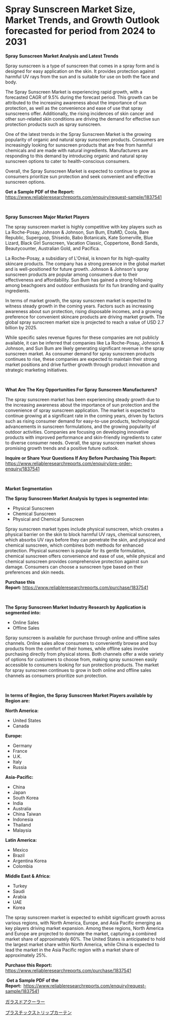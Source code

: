 <p><h1>Spray Sunscreen Market Size, Market Trends, and Growth Outlook forecasted for period from 2024 to 2031</h1></p><p><strong>Spray Sunscreen Market Analysis and Latest Trends</strong></p>
<p><p>Spray sunscreen is a type of sunscreen that comes in a spray form and is designed for easy application on the skin. It provides protection against harmful UV rays from the sun and is suitable for use on both the face and body.</p><p>The Spray Sunscreen Market is experiencing rapid growth, with a forecasted CAGR of 9.5% during the forecast period. This growth can be attributed to the increasing awareness about the importance of sun protection, as well as the convenience and ease of use that spray sunscreens offer. Additionally, the rising incidences of skin cancer and other sun-related skin conditions are driving the demand for effective sun protection products such as spray sunscreen.</p><p>One of the latest trends in the Spray Sunscreen Market is the growing popularity of organic and natural spray sunscreen products. Consumers are increasingly looking for sunscreen products that are free from harmful chemicals and are made with natural ingredients. Manufacturers are responding to this demand by introducing organic and natural spray sunscreen options to cater to health-conscious consumers.</p><p>Overall, the Spray Sunscreen Market is expected to continue to grow as consumers prioritize sun protection and seek convenient and effective sunscreen options.</p></p>
<p><strong>Get a Sample PDF of the Report:&nbsp;</strong> <a href="https://www.reliableresearchreports.com/enquiry/request-sample/1837541">https://www.reliableresearchreports.com/enquiry/request-sample/1837541</a></p>
<p>&nbsp;</p>
<p><strong>Spray Sunscreen Major Market Players</strong></p>
<p><p>The spray sunscreen market is highly competitive with key players such as La Roche-Posay, Johnson & Johnson, Sun Bum, EltaMD, Coola, Bare Republic, Supergoop, Shiseido, Babo Botanicals, Kate Somerville, Blue Lizard, Black Girl Sunscreen, Vacation Classic, Coppertone, Bondi Sands, Beautycounter, Australian Gold, and Pacifica.</p><p>La Roche-Posay, a subsidiary of L'Oréal, is known for its high-quality skincare products. The company has a strong presence in the global market and is well-positioned for future growth. Johnson & Johnson's spray sunscreen products are popular among consumers due to their effectiveness and affordability. Sun Bum has gained a strong following among beachgoers and outdoor enthusiasts for its fun branding and quality ingredients.</p><p>In terms of market growth, the spray sunscreen market is expected to witness steady growth in the coming years. Factors such as increasing awareness about sun protection, rising disposable incomes, and a growing preference for convenient skincare products are driving market growth. The global spray sunscreen market size is projected to reach a value of USD 2.7 billion by 2025.</p><p>While specific sales revenue figures for these companies are not publicly available, it can be inferred that companies like La Roche-Posay, Johnson & Johnson, and Sun Bum are likely generating significant revenue in the spray sunscreen market. As consumer demand for spray sunscreen products continues to rise, these companies are expected to maintain their strong market positions and drive further growth through product innovation and strategic marketing initiatives.</p></p>
<p>&nbsp;</p>
<p><strong>What Are The Key Opportunities For Spray Sunscreen Manufacturers?</strong></p>
<p><p>The spray sunscreen market has been experiencing steady growth due to the increasing awareness about the importance of sun protection and the convenience of spray sunscreen application. The market is expected to continue growing at a significant rate in the coming years, driven by factors such as rising consumer demand for easy-to-use products, technological advancements in sunscreen formulations, and the growing popularity of outdoor activities. Companies are focusing on developing innovative products with improved performance and skin-friendly ingredients to cater to diverse consumer needs. Overall, the spray sunscreen market shows promising growth trends and a positive future outlook.</p></p>
<p><strong>Inquire or Share Your Questions If Any Before Purchasing This Report:</strong> <a href="https://www.reliableresearchreports.com/enquiry/pre-order-enquiry/1837541">https://www.reliableresearchreports.com/enquiry/pre-order-enquiry/1837541</a></p>
<p>&nbsp;</p>
<p><strong>Market Segmentation</strong></p>
<p><strong>The Spray Sunscreen Market Analysis by types is segmented into:</strong></p>
<p><ul><li>Physical Sunscreen</li><li>Chemical Sunscreen</li><li>Physical and Chemical Sunscreen</li></ul></p>
<p><p>Spray sunscreen market types include physical sunscreen, which creates a physical barrier on the skin to block harmful UV rays, chemical sunscreen, which absorbs UV rays before they can penetrate the skin, and physical and chemical sunscreen, which combines both methods for enhanced protection. Physical sunscreen is popular for its gentle formulation, chemical sunscreen offers convenience and ease of use, while physical and chemical sunscreen provides comprehensive protection against sun damage. Consumers can choose a sunscreen type based on their preferences and skin needs.</p></p>
<p><strong>Purchase this Report:&nbsp;</strong><a href="https://www.reliableresearchreports.com/purchase/1837541">https://www.reliableresearchreports.com/purchase/1837541</a></p>
<p>&nbsp;</p>
<p><strong>The Spray Sunscreen Market Industry Research by Application is segmented into:</strong></p>
<p><ul><li>Online Sales</li><li>Offline Sales</li></ul></p>
<p><p>Spray sunscreen is available for purchase through online and offline sales channels. Online sales allow consumers to conveniently browse and buy products from the comfort of their homes, while offline sales involve purchasing directly from physical stores. Both channels offer a wide variety of options for customers to choose from, making spray sunscreen easily accessible to consumers looking for sun protection products. The market for spray sunscreen continues to grow in both online and offline sales channels as consumers prioritize sun protection.</p></p>
<p>&nbsp;</p>
<p><strong>In terms of Region, the Spray Sunscreen Market Players available by Region are:</strong></p>
<p>
    <p> <strong> North America: </strong>
        <ul>
            <li>United States</li>
            <li>Canada</li>
        </ul>
        </p> 
    <p> <strong> Europe: </strong>
        <ul>
            <li>Germany</li>
            <li>France</li>
            <li>U.K.</li>
            <li>Italy</li>
            <li>Russia</li>
        </ul>
        </p> 
    <p> <strong> Asia-Pacific: </strong>
        <ul>
            <li>China</li>
            <li>Japan</li>
            <li>South Korea</li>
            <li>India</li>
            <li>Australia</li>
            <li>China Taiwan</li>
            <li>Indonesia</li>
            <li>Thailand</li>
            <li>Malaysia</li>
        </ul>
        </p> 
    <p> <strong> Latin America: </strong>
        <ul>
            <li>Mexico</li>
            <li>Brazil</li>
            <li>Argentina Korea</li>
            <li>Colombia</li>
        </ul>
        </p> 
    <p> <strong> Middle East & Africa: </strong>
        <ul>
            <li>Turkey</li>
            <li>Saudi</li>
            <li>Arabia</li>
            <li>UAE</li>
            <li>Korea</li>
        </ul>
    </p>
    </p>
<p><p>The spray sunscreen market is expected to exhibit significant growth across various regions, with North America, Europe, and Asia Pacific emerging as key players driving market expansion. Among these regions, North America and Europe are projected to dominate the market, capturing a combined market share of approximately 60%. The United States is anticipated to hold the largest market share within North America, while China is expected to lead the market in the Asia Pacific region with a market share of approximately 25%.</p></p>
<p><strong>Purchase this Report: </strong><a href="https://www.reliableresearchreports.com/purchase/1837541">https://www.reliableresearchreports.com/purchase/1837541</a></p>
<p>&nbsp;<strong>Get a Sample PDF of the Report:&nbsp;&nbsp;</strong><a href="https://www.reliableresearchreports.com/enquiry/request-sample/1837541">https://www.reliableresearchreports.com/enquiry/request-sample/1837541</a></p>
<p><strong></strong></p>
<p><p><a href="https://github.com/marbadji/Market-Research-Report-List-1/blob/main/41454045988.md">ガラスドアクーラー</a></p><p><a href="https://github.com/KaydenJohns1964/Market-Research-Report-List-1/blob/main/57809295989.md">プラスチックストリップカーテン</a></p></p>